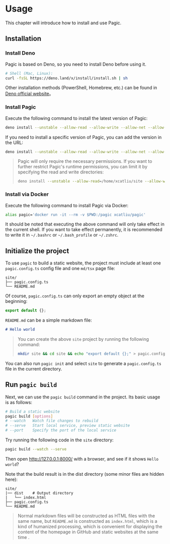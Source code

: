 # Usage

This chapter will introduce how to install and use Pagic.

## Installation

### Install Deno

Pagic is based on Deno, so you need to install Deno before using it.

```bash
# Shell (Mac, Linux):
curl -fsSL https://deno.land/x/install/install.sh | sh
```

Other installation methods (PowerShell, Homebrew, etc.) can be found in [Deno official website](https://deno.land/#installation)。

### Install Pagic

Execute the following command to install the latest version of Pagic:

```bash
deno install --unstable --allow-read --allow-write --allow-net --allow-run --name=pagic https://deno.land/x/pagic/mod.ts
```

If you need to install a specific version of Pagic, you can add the version in the URL:

```bash
deno install --unstable --allow-read --allow-write --allow-net --allow-run --name=pagic https://deno.land/x/pagic@v1.0.0/mod.ts
```

> Pagic will only require the necessary permissions. If you want to further restrict Pagic's runtime permissions, you can limit it by specifying the read and write directories:
>
> ```bash
> deno install --unstable --allow-read=/home/xcatliu/site --allow-write=/home/xcatliu/site --allow-net --allow-run --name=pagic https://deno.land/x/pagic/mod.ts
> ```

### Install via Docker

Execute the following command to install Pagic via Docker:

```bash
alias pagic='docker run -it --rm -v $PWD:/pagic xcatliu/pagic'
```

It should be noted that executing the above command will only take effect in the current shell. If you want to take effect permanently, it is recommended to write it in `~/.bashrc` or `~/.bash_profile` or `~/.zshrc`.

## Initialize the project

To use `pagic` to build a static website, the project must include at least one `pagic.config.ts` config file and one `md/tsx` page file:

```
site/
├── pagic.config.ts
└── README.md
```

Of course, `pagic.config.ts` can only export an empty object at the beginning:

```ts
export default {};
```

`README.md` can be a simple markdown file:

```md
# Hello world
```

> You can create the above `site` project by running the following command:
>
> ```bash
> mkdir site && cd site && echo "export default {};" > pagic.config.ts && echo "# Hello world" > README.md
> ```

You can also run `pagic init` and select `site` to generate a `pagic.config.ts` file in the current directory.

## Run `pagic build`

Next, we can use the `pagic build` command in the project. Its basic usage is as follows:

```bash
# Build a static website
pagic build [options]
# --watch   Watch file changes to rebuild
# --serve   Start local service, preview static website
# --port    Specify the port of the local service
```

Try running the following code in the `site` directory:

```bash
pagic build --watch --serve
```

Then open http://127.0.0.1:8000/ with a browser, and see if it shows `Hello world`?

Note that the build result is in the dist directory (some minor files are hidden here):

```
site/
|── dist    # Output directory
|   └── index.html
├── pagic.config.ts
└── README.md
```

> Normal markdown files will be constructed as HTML files with the same name, but `README.md` is constructed as `index.html`, which is a kind of humanized processing, which is convenient for displaying the content of the homepage in GitHub and static websites at the same time .
